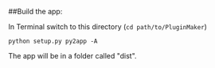 ##Build the app:

In Terminal switch to this directory (`cd path/to/PluginMaker`)
```
python setup.py py2app -A
```
The app will be in a folder called "dist".